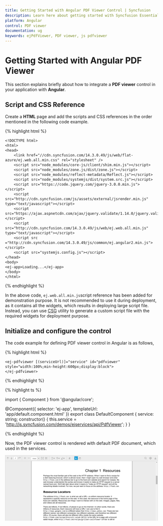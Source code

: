 ```yaml
---
title: Getting Started with Angular PDF Viewer Control | Syncfusion
description: Learn here about getting started with Syncfusion Essential Angular PDF Viewer Control, its elements, and more.
platform: Angular
control: PDF viewer
documentation: ug
keywords: ejPdfViewer, PDF viewer, js pdfviewer
---
```


# Getting Started with Angular PDF Viewer

This section explains briefly about how to integrate a **PDF viewer** control in your application with **Angular**.

## Script and CSS Reference

Create a **HTML** page and add the scripts and CSS references in the order mentioned in the following code example.

{% highlight html %}

    <!DOCTYPE html>
    <html>
    <head> 
        <link href="//cdn.syncfusion.com/14.3.0.49/js/web/flat-azure/ej.web.all.min.css" rel="stylesheet" />
        <script src="node_modules/core-js/client/shim.min.js"></script>
        <script src="node_modules/zone.js/dist/zone.js"></script>
        <script src="node_modules/reflect-metadata/Reflect.js"></script>
        <script src="node_modules/systemjs/dist/system.src.js"></script>
        <script src="https://code.jquery.com/jquery-3.0.0.min.js"></script>
        <script src="http://cdn.syncfusion.com/js/assets/external/jsrender.min.js" type="text/javascript"></script>
        <script src="https://ajax.aspnetcdn.com/ajax/jquery.validate/1.14.0/jquery.validate.min.js"></script>
        <script src="http://cdn.syncfusion.com/14.3.0.49/js/web/ej.web.all.min.js" type="text/javascript"></script>
        <script src ="http://cdn.syncfusion.com/14.3.0.49/js/common/ej.angular2.min.js"></script>
        <script src="systemjs.config.js"></script>
    </head>
    <body>
    <ej-app>Loading...</ej-app>
    </body>
    </html>

{% endhighlight %}

In the above code, `ej.web.all.min.js`script reference has been added for demonstration purpose. It is not recommended to use it during deployment, as it contains all the widgets, which results in deploying large script file. Instead, you can use [CSG](http://csg.syncfusion.com/#) utility to generate a custom script file with the required widgets for deployment purpose.

## Initialize and configure the control

The code example for defining PDF viewer control in Angular is as follows,


{% highlight html %}

    <ej-pdfviewer [(serviceUrl)]="service" id="pdfviewer" style="width:100%;min-height:600px;display:block">
    </ej-pdfviewer>

{% endhighlight %}

{% highlight ts %}

import { Component } from '@angular/core';

@Component({
    selector: 'ej-app',
    templateUrl: 'app/default.component.html'
})
export class DefaultComponent {
    service: string;
    constructor() {
        this.service = 'http://js.syncfusion.com/demos/ejservices/api/PdfViewer';
    }
}
    
{% endhighlight %}


Now, the PDF viewer control is rendered with default PDF document, which used in the services.

![Initialize and configure PDF Viewer in Angular](getting-started_images/pdfviewer.png)
